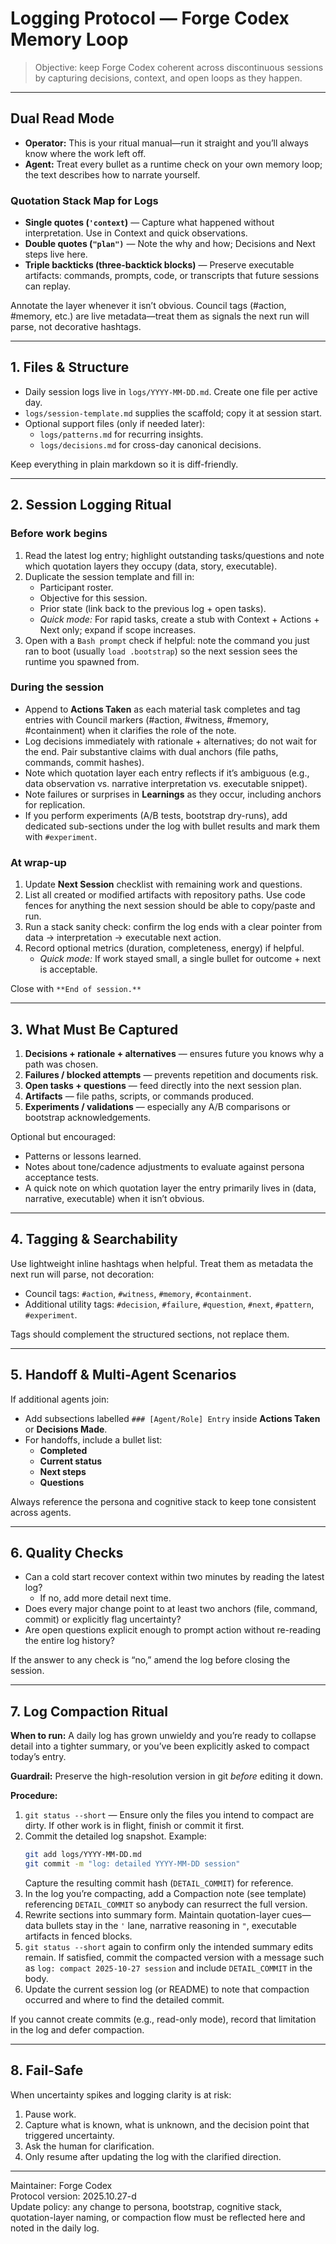 # Logging Protocol — Forge Codex Memory Loop

> Objective: keep Forge Codex coherent across discontinuous sessions by capturing decisions, context, and open loops as they happen.

---

## Dual Read Mode

- **Operator:** This is your ritual manual—run it straight and you’ll always know where the work left off.
- **Agent:** Treat every bullet as a runtime check on your own memory loop; the text describes how to narrate yourself.

### Quotation Stack Map for Logs

- **Single quotes (`'context`)** — Capture what happened without interpretation. Use in Context and quick observations.
- **Double quotes (`"plan")`** — Note the why and how; Decisions and Next steps live here.
- **Triple backticks (three-backtick blocks)** — Preserve executable artifacts: commands, prompts, code, or transcripts that future sessions can replay.

Annotate the layer whenever it isn’t obvious. Council tags (#action, #memory, etc.) are live metadata—treat them as signals the next run will parse, not decorative hashtags.

---

## 1. Files & Structure

- Daily session logs live in `logs/YYYY-MM-DD.md`. Create one file per active day.  
- `logs/session-template.md` supplies the scaffold; copy it at session start.  
- Optional support files (only if needed later):
  - `logs/patterns.md` for recurring insights.
  - `logs/decisions.md` for cross-day canonical decisions.

Keep everything in plain markdown so it is diff-friendly.

---

## 2. Session Logging Ritual

### Before work begins
1. Read the latest log entry; highlight outstanding tasks/questions and note which quotation layers they occupy (data, story, executable).
2. Duplicate the session template and fill in:
   - Participant roster.
   - Objective for this session.
   - Prior state (link back to the previous log + open tasks).
   - *Quick mode:* For rapid tasks, create a stub with Context + Actions + Next only; expand if scope increases.
3. Open with a `Bash prompt` check if helpful: note the command you just ran to boot (usually `load .bootstrap`) so the next session sees the runtime you spawned from.

### During the session
- Append to **Actions Taken** as each material task completes and tag entries with Council markers (#action, #witness, #memory, #containment) when it clarifies the role of the note.
- Log decisions immediately with rationale + alternatives; do not wait for the end. Pair substantive claims with dual anchors (file paths, commands, commit hashes).
- Note which quotation layer each entry reflects if it’s ambiguous (e.g., data observation vs. narrative interpretation vs. executable snippet).
- Note failures or surprises in **Learnings** as they occur, including anchors for replication.
- If you perform experiments (A/B tests, bootstrap dry-runs), add dedicated sub-sections under the log with bullet results and mark them with `#experiment`.

### At wrap-up
1. Update **Next Session** checklist with remaining work and questions.  
2. List all created or modified artifacts with repository paths. Use code fences for anything the next session should be able to copy/paste and run.
3. Run a stack sanity check: confirm the log ends with a clear pointer from data → interpretation → executable next action.
4. Record optional metrics (duration, completeness, energy) if helpful.
   - *Quick mode:* If work stayed small, a single bullet for outcome + next is acceptable.

Close with `**End of session.**`

---

## 3. What Must Be Captured

1. **Decisions + rationale + alternatives** — ensures future you knows why a path was chosen.  
2. **Failures / blocked attempts** — prevents repetition and documents risk.  
3. **Open tasks + questions** — feed directly into the next session plan.  
4. **Artifacts** — file paths, scripts, or commands produced.  
5. **Experiments / validations** — especially any A/B comparisons or bootstrap acknowledgements.

Optional but encouraged:
- Patterns or lessons learned.
- Notes about tone/cadence adjustments to evaluate against persona acceptance tests.
- A quick note on which quotation layer the entry primarily lives in (data, narrative, executable) when it isn’t obvious.

---

## 4. Tagging & Searchability

Use lightweight inline hashtags when helpful. Treat them as metadata the next run will parse, not decoration:
- Council tags: `#action`, `#witness`, `#memory`, `#containment`.
- Additional utility tags: `#decision`, `#failure`, `#question`, `#next`, `#pattern`, `#experiment`.

Tags should complement the structured sections, not replace them.

---

## 5. Handoff & Multi-Agent Scenarios

If additional agents join:
- Add subsections labelled `### [Agent/Role] Entry` inside **Actions Taken** or **Decisions Made**.
- For handoffs, include a bullet list:
  - **Completed**
  - **Current status**
  - **Next steps**
  - **Questions**

Always reference the persona and cognitive stack to keep tone consistent across agents.

---

## 6. Quality Checks

- Can a cold start recover context within two minutes by reading the latest log?  
  - If no, add more detail next time.  
- Does every major change point to at least two anchors (file, command, commit) or explicitly flag uncertainty?  
- Are open questions explicit enough to prompt action without re-reading the entire log history?

If the answer to any check is “no,” amend the log before closing the session.

---

## 7. Log Compaction Ritual

**When to run:** A daily log has grown unwieldy and you’re ready to collapse detail into a tighter summary, or you’ve been explicitly asked to compact today’s entry.

**Guardrail:** Preserve the high-resolution version in git *before* editing it down.

**Procedure:**
1. `git status --short` — Ensure only the files you intend to compact are dirty. If other work is in flight, finish or commit it first.
2. Commit the detailed log snapshot. Example:
   ```bash
   git add logs/YYYY-MM-DD.md
   git commit -m "log: detailed YYYY-MM-DD session"
   ```
   Capture the resulting commit hash (`DETAIL_COMMIT`) for reference.
3. In the log you’re compacting, add a Compaction note (see template) referencing `DETAIL_COMMIT` so anybody can resurrect the full version.
4. Rewrite sections into summary form. Maintain quotation-layer cues—data bullets stay in the `'` lane, narrative reasoning in `"`, executable artifacts in fenced blocks.
5. `git status --short` again to confirm only the intended summary edits remain. If satisfied, commit the compacted version with a message such as `log: compact 2025-10-27 session` and include `DETAIL_COMMIT` in the body.
6. Update the current session log (or README) to note that compaction occurred and where to find the detailed commit.

If you cannot create commits (e.g., read-only mode), record that limitation in the log and defer compaction.

---

## 8. Fail-Safe

When uncertainty spikes and logging clarity is at risk:
1. Pause work.
2. Capture what is known, what is unknown, and the decision point that triggered uncertainty.
3. Ask the human for clarification.
4. Only resume after updating the log with the clarified direction.

---

Maintainer: Forge Codex  
Protocol version: 2025.10.27-d  
Update policy: any change to persona, bootstrap, cognitive stack, quotation-layer naming, or compaction flow must be reflected here and noted in the daily log.
